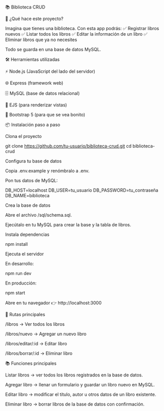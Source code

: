 📚 Biblioteca CRUD

🚀 ¿Qué hace este proyecto?

Imagina que tienes una biblioteca.
Con esta app podrás:
✅ Registrar libros nuevos
✅ Listar todos los libros
✅ Editar la información de un libro
✅ Eliminar libros que ya no necesites

Todo se guarda en una base de datos MySQL.

🛠️ Herramientas utilizadas

⚡ Node.js (JavaScript del lado del servidor)

🌐 Express (framework web)

🗄️ MySQL (base de datos relacional)

🎨 EJS (para renderizar vistas)

💅 Bootstrap 5 (para que se vea bonito)

📦 Instalación paso a paso

Clona el proyecto

git clone https://github.com/tu-usuario/biblioteca-crud.git
cd biblioteca-crud


Configura tu base de datos

Copia .env.example y renómbralo a .env.

Pon tus datos de MySQL:

DB_HOST=localhost
DB_USER=tu_usuario
DB_PASSWORD=tu_contraseña
DB_NAME=biblioteca


Crea la base de datos

Abre el archivo /sql/schema.sql.

Ejecútalo en tu MySQL para crear la base y la tabla de libros.

Instala dependencias

npm install


Ejecuta el servidor

En desarrollo:

npm run dev


En producción:

npm start


Abre en tu navegador
👉 http://localhost:3000

📂 Rutas principales

/libros → Ver todos los libros

/libros/nuevo → Agregar un nuevo libro

/libros/editar/:id → Editar libro

/libros/borrar/:id → Eliminar libro

📚 Funciones principales

Listar libros → ver todos los libros registrados en la base de datos.

Agregar libro → llenar un formulario y guardar un libro nuevo en MySQL.

Editar libro → modificar el título, autor u otros datos de un libro existente.

Eliminar libro → borrar libros de la base de datos con confirmación.


